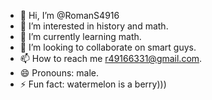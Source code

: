 - 👋 Hi, I’m @RomanS4916
- 👀 I’m interested in history and math.
- 🌱 I’m currently learning math.
- 💞️ I’m looking to collaborate on smart guys.
- 📫 How to reach me r49166331@gmail.com.
- 😄 Pronouns: male.
- ⚡ Fun fact: watermelon is a berry)))


